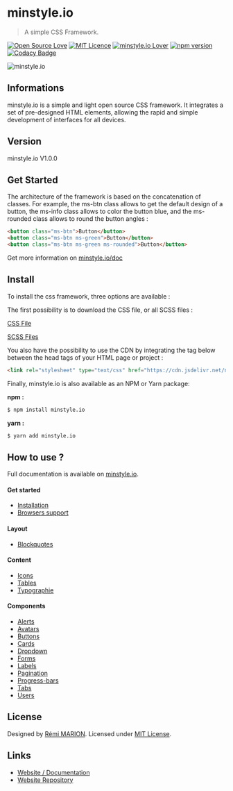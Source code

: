 # minstyle.io

> A simple CSS Framework.

[![Open Source Love](https://badges.frapsoft.com/os/v1/open-source.svg?v=103)](https://github.com/Airmime/ReaDAT)
[![MIT Licence](https://badges.frapsoft.com/os/mit/mit.svg?v=103)](https://opensource.org/licenses/mit-license.php)
[![minstyle.io Lover](https://img.shields.io/badge/minstyle.io-Lover-eb5a82.svg)](https://minstyle.io)
[![npm version](https://badge.fury.io/js/minstyle.io.svg)](https://badge.fury.io/js/minstyle.io)
[![Codacy Badge](https://api.codacy.com/project/badge/Grade/288674d06fe449ddaece13d6614cc5a4)](https://www.codacy.com/app/Airmime/minstyle.io?utm_source=github.com&amp;utm_medium=referral&amp;utm_content=Airmime/minstyle.io&amp;utm_campaign=Badge_Grade)

![minstyle.io](https://image.noelshack.com/fichiers/2018/30/1/1532343771-coding.gif)

## Informations
minstyle.io is a simple and light open source CSS framework. It integrates a set of pre-designed HTML elements, allowing the rapid and simple development of interfaces for all devices.

## Version
minstyle.io V1.0.0

## Get Started

The architecture of the framework is based on the concatenation of classes. For example, the ms-btn class allows to get the default design of a button, the ms-info class allows to color the button blue, and the ms-rounded class allows to round the button angles :

```html
<button class="ms-btn">Button</button>
<button class="ms-btn ms-green">Button</button>
<button class="ms-btn ms-green ms-rounded">Button</button>
```

Get more information on [minstyle.io/doc](https://minstyle.io/docs/installation) 

## Install

To install the css framework, three options are available :

The first possibility is to download the CSS file, or all SCSS files :

[CSS File](https://github.com/Airmime/minstyle.io/blob/master/css/minstyle.io.css)

[SCSS Files](https://github.com/Airmime/minstyle.io/tree/master/css/scss)

You also have the possibility to use the CDN by integrating the tag below between the head tags of your HTML page or project :

```html
<link rel="stylesheet" type="text/css" href="https://cdn.jsdelivr.net/npm/minstyle.io@1.0.0/css/minstyle.io.min.css">
```

Finally, minstyle.io is also available as an NPM or Yarn package:

**npm :**

```sh
$ npm install minstyle.io
```

**yarn :**

```sh
$ yarn add minstyle.io
```

## How to use ?

Full documentation is available on [minstyle.io](https://minstyle.io).

#### Get started
* [Installation](https://minstyle.io/docs/installation) 
* [Browsers support](https://minstyle.io/docs/browsers-support) 

#### Layout
* [Blockquotes](https://minstyle.io/docs/grid) 

#### Content
* [Icons](https://minstyle.io/docs/icons) 
* [Tables](https://minstyle.io/docs/tables) 
* [Typographie](https://minstyle.io/docs/typographie)

#### Components 
* [Alerts](https://minstyle.io/docs/alerts) 
* [Avatars](https://minstyle.io/docs/avatars) 
* [Buttons](https://minstyle.io/docs/buttons) 
* [Cards](https://minstyle.io/docs/cards) 
* [Dropdown](https://minstyle.io/docs/dropdown) 
* [Forms](https://minstyle.io/docs/forms)
* [Labels](https://minstyle.io/docs/labels)
* [Pagination](https://minstyle.io/docs/pagination)
* [Progress-bars](https://minstyle.io/docs/progress-bars)
* [Tabs](https://minstyle.io/docs/tabs)
* [Users](https://minstyle.io/docs/users)

## License

Designed by [Rémi MARION](https://remi-marion.fr). Licensed under [MIT License](https://github.com/Airmime/minstyle.io/blob/master/LICENSE).


## Links

* [Website / Documentation](https://minstyle.io/) 
* [Website Repository](https://github.com/Airmime/minstyle.io-Website) 

